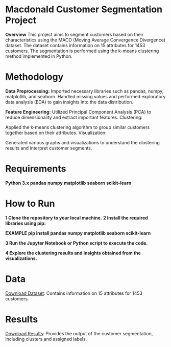 # Macdonald Customer Segmentation Project
**Overview**
This project aims to segment customers based on their characteristics using the MACD (Moving Average Convergence Divergence) dataset. The dataset contains information on 15 attributes for 1453 customers. The segmentation is performed using the k-means clustering method implemented in Python.

# Methodology
**Data Preprocessing:**
Imported necessary libraries such as pandas, numpy, matplotlib, and seaborn.
Handled missing values and performed exploratory data analysis (EDA) to gain insights into the data distribution.

**Feature Engineering:**
Utilized Principal Component Analysis (PCA) to reduce dimensionality and extract important features.
Clustering:

Applied the k-means clustering algorithm to group similar customers together based on their attributes.
Visualization:

Generated various graphs and visualizations to understand the clustering results and interpret customer segments.

# Requirements
**Python 3.x**
**pandas**
**numpy**
**matplotlib**
**seaborn**
**scikit-learn**

# How to Run
**1 Clone the repository to your local machine.**
**2 Install the required libraries using pip:**

**EXAMPLE** **pip install pandas numpy matplotlib seaborn scikit-learn**

**3 Run the Jupyter Notebook or Python script to execute the code.**

**4 Explore the clustering results and insights obtained from the visualizations.**

# Data
[Download Dataset](https://drive.google.com/file/d/1Yxwxczc0Nisk_0jfR1BKciilv4MsOXem/view?usp=sharing): Contains information on 15 attributes for 1453 customers.
# Results
[Download Results](https://drive.google.com/file/d/1_YgXNTfzDCgqgKPV8yVq0fXeDVZ7M2Uw/view?usp=sharing): Provides the output of the customer segmentation, including clusters and assigned labels.
